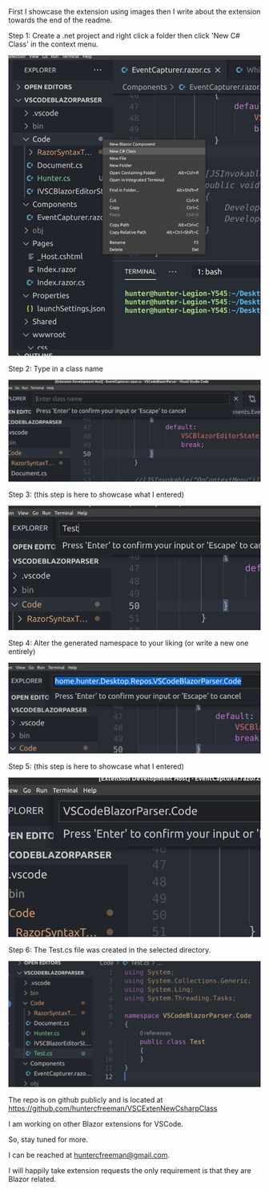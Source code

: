 First I showcase the extension using images then I write about the extension towards the end of the readme.

Step 1: Create a .net project and right click a folder then click 'New C# Class' in the context menu.

![1](https://github.com/huntercfreeman/VSCExtenNewCsharpClass/blob/main/images/1.jpg?raw=true)



Step 2: Type in a class name

 ![2](https://github.com/huntercfreeman/VSCExtenNewCsharpClass/blob/main/images/2.png?raw=true)

Step 3: (this step is here to showcase what I entered)

![3](https://github.com/huntercfreeman/VSCExtenNewCsharpClass/blob/main/images/3.png?raw=true)



Step 4: Alter the generated namespace to your liking (or write a new one entirely)

![4](https://github.com/huntercfreeman/VSCExtenNewCsharpClass/blob/main/images/4.png?raw=true)



Step 5: (this step is here to showcase what I entered)



![5](https://github.com/huntercfreeman/VSCExtenNewCsharpClass/blob/main/images/5.png?raw=true)



Step 6: The Test.cs file was created in the selected directory.

![6](https://github.com/huntercfreeman/VSCExtenNewCsharpClass/blob/main/images/6.png?raw=true)

The repo is on github publicly and is located at https://github.com/huntercfreeman/VSCExtenNewCsharpClass



I am working on other Blazor extensions for VSCode.

So, stay tuned for more.


I can be reached at huntercfreeman@gmail.com.

I will happily take extension requests the only requirement is that they are Blazor related.